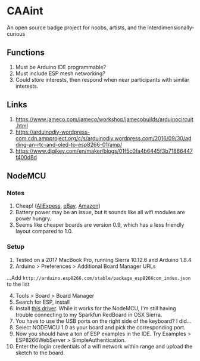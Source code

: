 # CAAint
An open source badge project for noobs, artists, and the interdimensionally-curious

## Functions
1. Must be Arduino IDE programmable?
2. Must include ESP mesh networking?
3. Could store interests, then respond when near participants with similar interests.

## Links
1. https://www.jameco.com/jameco/workshop/jamecobuilds/arduinocircuit.html
2. https://arduinodiy-wordpress-com.cdn.ampproject.org/c/s/arduinodiy.wordpress.com/2016/09/30/adding-an-rtc-and-oled-to-esp8266-01/amp/
3. https://www.digikey.com/en/maker/blogs/01f5c0fa4b6445f3b71866447f400d8d

## NodeMCU

### Notes
1. Cheap! ([AliExpess](https://www.aliexpress.com/store/product/NodeMcu-Lua-WIFI-development-board-based-on-the-ESP8266-Internet-of-things/110055_32339203041.html), [eBay](https://www.ebay.com/i/192164536182?chn=ps&dispItem=1), [Amazon](https://www.amazon.com/HiLetgo-Internet-Development-Wireless-Micropython/dp/B010O1G1ES/ref=sr_1_6_sspa?s=electronics&ie=UTF8&qid=1506962067&sr=1-6-spons&keywords=nodemcu+1.0&psc=10))
3. Battery power may be an issue, but it sounds like all wifi modules are power hungry.
4. Seems like cheaper boards are version 0.9, which has a less friendly layout compared to 1.0.

### Setup
1. Tested on a 2017 MacBook Pro, running Sierra 10.12.6 and Arduino 1.8.4 
2. Arduino > Preferences > Additional Board Manager URLs

...Add ```http://arduino.esp8266.com/stable/package_esp8266com_index.json``` to the list

4. Tools > Board > Board Manager
5. Search for ESP, install
6. Install [this driver](https://github.com/adrianmihalko/ch340g-ch34g-ch34x-mac-os-x-driver). While it works for the NodeMCU, I'm still having trouble connecting to my Sparkfun RedBoard in OSX Sierra.
7. You have to use the USB ports on the right side of the keyboard? I did...
7. Select NODEMCU 1.0 as your board and pick the corresponding port.
8. Now you should have a ton of ESP examples in the IDE. Try Examples > ESP8266WebServer > SimpleAuthentication.
9. Enter the login credentials of a wifi network within range and upload the sketch to the board.

